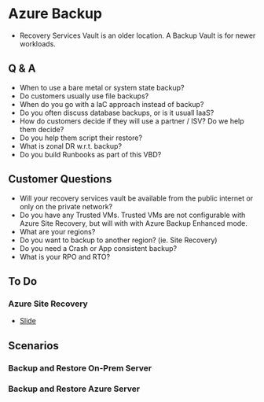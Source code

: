 # Azure Backup

- Recovery Services Vault is an older location.  A Backup Vault is for newer workloads.

## Q & A

- When to use a bare metal or system state backup?
- Do customers usually use file backups?
- When do you go with a IaC approach instead of backup?
- Do you often discuss database backups, or is it usuall IaaS?
- How do customers decide if they will use a partner / ISV?  Do we help them decide?
- Do you help them script their restore?
- What is zonal DR w.r.t. backup?
- Do you build Runbooks as part of this VBD?

## Customer Questions

- Will your recovery services vault be available from the public internet or only on the private network?
- Do you have any Trusted VMs.  Trusted VMs are not configurable with Azure Site Recovery, but will with with Azure Backup Enhanced mode.
- What are your regions?
- Do you want to backup to another region?  (ie. Site Recovery)
- Do you need a Crash or App consistent backup?
- What is your RPO and RTO?

## To Do

### Azure Site Recovery

- [Slide](https://microsoft.sharepoint.com/:p:/r/teams/ASDIPRelease/IP%20Release/Secure%20Infrastructure/VBD/Attaching%20Azure%20Backup%20and%20Azure%20Site%20Recovery%20to%20Virtual%20Machines/Technical%20Upskilling%20Plan/Attaching%20Azure%20Backup%20and%20ASR%20Chalk%20%26%20Talk.pptx?d=wd6f5ed0ad0e1493eacae891b848951dc&csf=1&web=1&e=zqzPBb&nav=eyJzSWQiOjI5NywiY0lkIjo0MjI4Mjc0MDYwfQ)

## Scenarios

### Backup and Restore On-Prem Server

### Backup and Restore Azure Server
